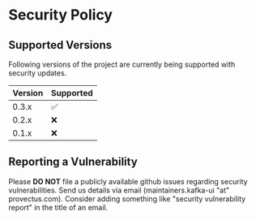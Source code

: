 # Security Policy

## Supported Versions

Following versions of the project are currently being supported with security updates.

| Version | Supported          |
| ------- | ------------------ |
| 0.3.x   | :white_check_mark: |
| 0.2.x   | :x: |
| 0.1.x   | :x:                |

## Reporting a Vulnerability

Please **DO NOT** file a publicly available github issues regarding security vulnerabilities.
Send us details via email (maintainers.kafka-ui "at" provectus.com).
Consider adding something like "security vulnerability report" in the title of an email.
